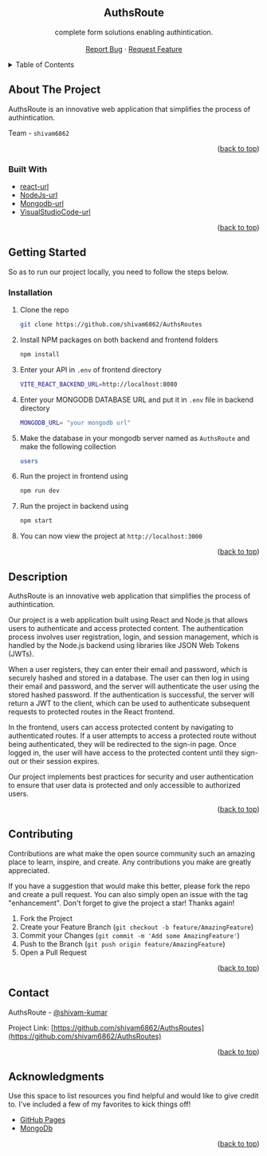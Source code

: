 <br />
<div align="center">
<h2 align="center">AuthsRoute</h2>

  <p align="center">
   complete form solutions enabling authintication.
    <br />
    <br />
    <!-- to edit -->
    <a href="https://github.com/shivam6862/AuthsRoutes/issues">Report Bug</a>
    ·
    <a href="https://github.com/shivam6862/AuthsRoutes/issues">Request Feature</a>
  </p>
</div>

<details>
  <summary>Table of Contents</summary>
  <ol>
    <li>
      <a href="#about-the-project">About The Project</a>
      <ul>
        <li><a href="#built-with">Built With</a></li>
      </ul>
    </li>
    <li><a href="#usage">Description</a></li>
    <li><a href="#contributing">Contributing</a></li>
    <li><a href="#contact">Contact</a></li>
    <li><a href="#acknowledgments">Acknowledgments</a></li>
  </ol>
</details>

## About The Project

AuthsRoute is an innovative web application that simplifies the process of authintication.

Team - `shivam6862`

<p align="right">(<a href="#readme-top">back to top</a>)</p>

### Built With

- [react-url]
- [NodeJs-url]
- [Mongodb-url]
- [VisualStudioCode-url]

<p align="right">(<a href="#readme-top">back to top</a>)</p>

## Getting Started

So as to run our project locally, you need to follow the steps below.

### Installation

1. Clone the repo
   ```sh
   git clone https://github.com/shivam6862/AuthsRoutes
   ```
2. Install NPM packages on both backend and frontend folders
   ```sh
   npm install
   ```
3. Enter your API in `.env` of frontend directory
   ```sh
   VITE_REACT_BACKEND_URL=http://localhost:8080
   ```
4. Enter your MONGODB DATABASE URL and put it in `.env` file in backend directory
   ```sh
   MONGODB_URL= "your mongodb url"
   ```
5. Make the database in your mongodb server named as `AuthsRoute` and make the following collection
   ```sh
   users
   ```
6. Run the project in frontend using
   ```sh
   npm run dev
   ```
7. Run the project in backend using
   ```sh
   npm start
   ```
8. You can now view the project at `http://localhost:3000`

<p align="right">(<a href="#readme-top">back to top</a>)</p>

## Description

AuthsRoute is an innovative web application that simplifies the process of authintication.<br/>

Our project is a web application built using React and Node.js that allows users to authenticate and access protected content. The authentication process involves user registration, login, and session management, which is handled by the Node.js backend using libraries like JSON Web Tokens (JWTs).<br/>

When a user registers, they can enter their email and password, which is securely hashed and stored in a database. The user can then log in using their email and password, and the server will authenticate the user using the stored hashed password. If the authentication is successful, the server will return a JWT to the client, which can be used to authenticate subsequent requests to protected routes in the React frontend.<br/>

In the frontend, users can access protected content by navigating to authenticated routes. If a user attempts to access a protected route without being authenticated, they will be redirected to the sign-in page. Once logged in, the user will have access to the protected content until they sign-out or their session expires.<br/>

Our project implements best practices for security and user authentication to ensure that user data is protected and only accessible to authorized users.<br/>

<p align="right">(<a href="#readme-top">back to top</a>)</p>

## Contributing

Contributions are what make the open source community such an amazing place to learn, inspire, and create. Any contributions you make are greatly appreciated.

If you have a suggestion that would make this better, please fork the repo and create a pull request. You can also simply open an issue with the tag "enhancement".
Don't forget to give the project a star! Thanks again!

1. Fork the Project
2. Create your Feature Branch (`git checkout -b feature/AmazingFeature`)
3. Commit your Changes (`git commit -m 'Add some AmazingFeature'`)
4. Push to the Branch (`git push origin feature/AmazingFeature`)
5. Open a Pull Request

<p align="right">(<a href="#readme-top">back to top</a>)</p>

## Contact

AuthsRoute - [@shivam-kumar](https://www.linkedin.com/in/shivam-kumar-14701b249/)

Project Link: [https://github.com/shivam6862/AuthsRoutes](https://github.com/shivam6862/AuthsRoutes)

<p align="right">(<a href="#readme-top">back to top</a>)</p>

## Acknowledgments

Use this space to list resources you find helpful and would like to give credit to. I've included a few of my favorites to kick things off!

- [GitHub Pages](https://pages.github.com)
- [MongoDb](https://www.mongodb.com/)

<p align="right">(<a href="#readme-top">back to top</a>)</p>

[react-url]: https://reactjs.org/
[react.js]: https://img.shields.io/badge/React-20232A?style=for-the-badge&logo=react&logoColor=61DAFB
[nodejs-url]: https://nodejs.org/en
[mongodb-url]: https://www.mongodb.com/
[visualstudiocode-url]: https://code.visualstudio.com/
